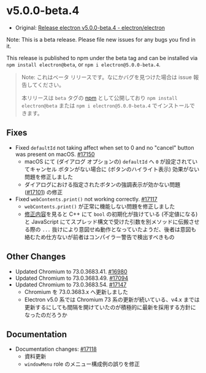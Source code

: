 # v5.0.0-beta.4

* Original: [Release electron v5.0.0-beta.4 - electron/electron](https://github.com/electron/electron/releases/tag/v5.0.0-beta.4)

Note: This is a beta release. Please file new issues for any bugs you find in it.

This release is published to npm under the beta tag and can be installed via `npm install electron@beta`, or `npm i electron@5.0.0-beta.4`.

> Note: これはベータ リリースです。なにかバグを見つけた場合は issue 報告してください。
>
> 本リリースは `beta` タグの [npm](https://www.npmjs.com/package/electron) として公開しており `npm install electron@beta` または `npm i electron@5.0.0-beta.4` でインストールできます。

## Fixes

* Fixed `defaultId` not taking affect when set to 0 and no "cancel" button was present on macOS. [#17150](https://github.com/electron/electron/pull/17150)
  * macOS にて (ダイアログ オプションの) `defaultId` へ `0` が設定されていてキャンセル ボタンがない場合に (ボタンのハイライト表示) 効果がない問題を修正しました
  * ダイアログにおける指定されたボタンの強調表示が効かない問題 ([#17101](https://github.com/electron/electron/issues/17101)) の修正
* Fixed `webContents.print()` not working correctly. [#17117](https://github.com/electron/electron/pull/17117)
  * `webContents.print()` が正常に機能しない問題を修正しました
  * [修正内容](https://github.com/electron/electron/pull/17052/files)を見ると C++ にて `bool` の初期化が抜けている (不定値になる) と JavaScript にてスプレッド構文で受けた引数を別メソッドに伝搬させる際の `...` 抜けにより意図せぬ動作となっていたようだ、後者は意図も絡むため仕方ないが前者はコンパイラー警告で検出すべきもの

## Other Changes

* Updated Chromium to 73.0.3683.41. [#16980](https://github.com/electron/electron/pull/16980)
* Updated Chromium to 73.0.3683.49. [#17094](https://github.com/electron/electron/pull/17094)
* Updated Chromium to 73.0.3683.54. [#17147](https://github.com/electron/electron/pull/17147)
  * Chromium を 73.0.3683.x へ更新しました
  * Electron v5.0 系では Chromium 73 系の更新が続いている、v4.x までは更新するにしても間隔を開けていたのが積極的に最新を採用する方針になったのだろうか

## Documentation

* Documentation changes: [#17118](https://github.com/electron/electron/pull/17118)
  * 資料更新
  * `windowMenu` role のメニュー構成例の誤りを修正
